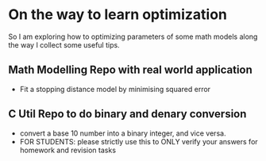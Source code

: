 # On the way to learn optimization
So I am exploring how to optimizing parameters of some math models along the way I collect some useful tips.
## Math Modelling Repo with real world application
- Fit a stopping distance model by minimising squared error
## C Util Repo to do binary and denary conversion
- convert a base 10 number into a binary integer, and vice versa. 
- FOR STUDENTS: please strictly use this to ONLY verify your answers for homework and revision tasks

